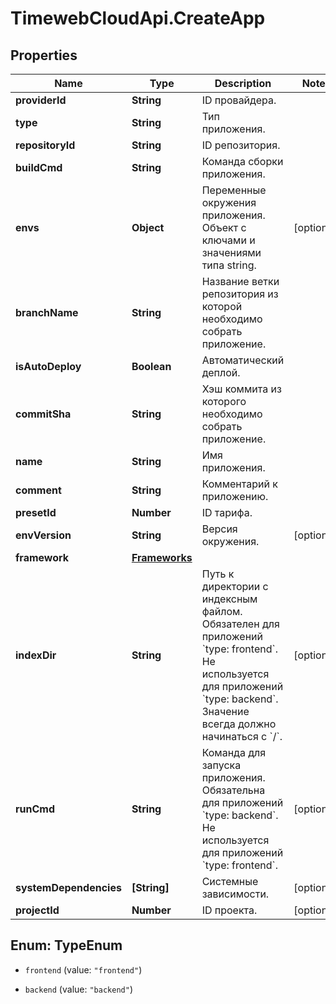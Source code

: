 # TimewebCloudApi.CreateApp

## Properties

Name | Type | Description | Notes
------------ | ------------- | ------------- | -------------
**providerId** | **String** | ID провайдера. | 
**type** | **String** | Тип приложения. | 
**repositoryId** | **String** | ID репозитория. | 
**buildCmd** | **String** | Команда сборки приложения. | 
**envs** | **Object** | Переменные окружения приложения. Объект с ключами и значениями типа string. | [optional] 
**branchName** | **String** | Название ветки репозитория из которой необходимо собрать приложение. | 
**isAutoDeploy** | **Boolean** | Автоматический деплой. | 
**commitSha** | **String** | Хэш коммита из которого необходимо собрать приложение. | 
**name** | **String** | Имя приложения. | 
**comment** | **String** | Комментарий к приложению. | 
**presetId** | **Number** | ID тарифа. | 
**envVersion** | **String** | Версия окружения. | [optional] 
**framework** | [**Frameworks**](Frameworks.md) |  | 
**indexDir** | **String** | Путь к директории с индексным файлом. Обязателен для приложений &#x60;type: frontend&#x60;. Не используется для приложений &#x60;type: backend&#x60;. Значение всегда должно начинаться с &#x60;/&#x60;. | [optional] 
**runCmd** | **String** | Команда для запуска приложения. Обязательна для приложений &#x60;type: backend&#x60;. Не используется для приложений &#x60;type: frontend&#x60;. | [optional] 
**systemDependencies** | **[String]** | Системные зависимости. | [optional] 
**projectId** | **Number** | ID проекта. | [optional] 



## Enum: TypeEnum


* `frontend` (value: `"frontend"`)

* `backend` (value: `"backend"`)




